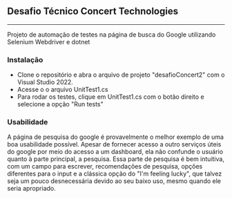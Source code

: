 ## Desafio Técnico Concert Technologies
---
Projeto de automação de testes na página de busca do Google utilizando Selenium Webdriver e dotnet

### Instalação
* Clone o repositório e abra o arquivo de projeto "desafioConcert2" com o Visual Studio 2022.
* Acesse o o arquivo UnitTest1.cs
* Para rodar os testes, clique em UnitTest1.cs com o botão direito e selecione a opção "Run tests"

### Usabilidade
A página de pesquisa do google é provavelmente o melhor exemplo de uma boa usabilidade possível. Apesar de fornecer acesso a outro serviços úteis do google por meio do acesso a um dashboard, ela não confunde o usuário quanto à parte principal, a pesquisa. Essa parte de pesquisa é bem intuitiva, com um campo para escrever, recomendações de pesquisa, opções diferentes para o input e a clássica opção do "I'm feeling lucky", que talvez seja um pouco desnecessária devido ao seu baixo uso, mesmo quando ele seria apropriado. 
